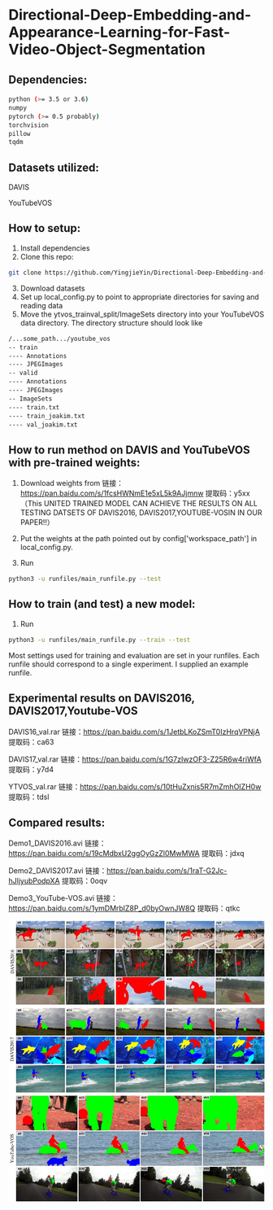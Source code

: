 # Directional-Deep-Embedding-and-Appearance-Learning-for-Fast-Video-Object-Segmentation

## Dependencies:
```bash
python (>= 3.5 or 3.6)
numpy
pytorch (>= 0.5 probably)
torchvision
pillow
tqdm
```

## Datasets utilized:
DAVIS

YouTubeVOS

## How to setup:
1. Install dependencies
2. Clone this repo:
```bash
git clone https://github.com/YingjieYin/Directional-Deep-Embedding-and-Appearance-Learning-for-Fast-Video-Object-Segmentation.git
```
3. Download datasets
4. Set up local_config.py to point to appropriate directories for saving and reading data
5. Move the ytvos_trainval_split/ImageSets directory into your YouTubeVOS data directory. The directory structure should look like
```bash
/...some_path.../youtube_vos
-- train
---- Annotations
---- JPEGImages
-- valid
---- Annotations
---- JPEGImages
-- ImageSets
---- train.txt
---- train_joakim.txt
---- val_joakim.txt
```

## How to run method on DAVIS and YouTubeVOS with pre-trained weights:
1. Download weights from 
链接：https://pan.baidu.com/s/1fcsHWNmE1e5xL5k9AJjmnw 
提取码：y5xx 
（This UNITED TRAINED MODEL CAN ACHIEVE THE RESULTS ON ALL TESTING DATSETS OF DAVIS2016, DAVIS2017,YOUTUBE-VOSIN IN OUR PAPER!!）

2. Put the weights at the path pointed out by config['workspace_path'] in local_config.py.
3. Run
```bash
python3 -u runfiles/main_runfile.py --test
```

## How to train (and test) a new model:
1. Run
```bash
python3 -u runfiles/main_runfile.py --train --test
```

Most settings used for training and evaluation are set in your runfiles. Each runfile should correspond to a single experiment. I supplied an example runfile.
## Experimental results on DAVIS2016, DAVIS2017,Youtube-VOS 
   DAVIS16_val.rar  链接：https://pan.baidu.com/s/1JetbLKoZSmT0IzHrqVPNjA 提取码：ca63
   
   DAVIS17_val.rar  链接：https://pan.baidu.com/s/1G7zIwzOF3-Z25R6w4riWfA 提取码：y7d4 
   
   YTVOS_val.rar    链接：https://pan.baidu.com/s/10tHuZxnis5R7mZmhOIZH0w 提取码：tdsl
## Compared results:
   Demo1_DAVIS2016.avi  链接：https://pan.baidu.com/s/19cMdbxU2ggOyGzZl0MwMWA 提取码：jdxq
   
   Demo2_DAVIS2017.avi  链接：https://pan.baidu.com/s/1raT-G2Jc-hJljyubPodpXA 提取码：0oqv 
   
   Demo3_YouTube-VOS.avi 链接：https://pan.baidu.com/s/1ymDMrblZ8P_d0byOwnJW8Q 提取码：qtkc
   
![image](https://github.com/YingjieYin/Directional-Deep-Embedding-and-Appearance-Learning-for-Fast-Video-Object-Segmentation/blob/master/results.png)
